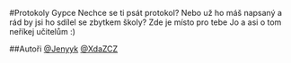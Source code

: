 #Protokoly Gypce
Nechce se ti psát protokol? Nebo už ho máš napsaný a rád by jsi ho sdílel se zbytkem školy? Zde je místo pro tebe
Jo a asi o tom neříkej učitelům :)

##Autoři
[@Jenyyk](https://github.com/Jenyyk)
[@XdaZCZ](https://github.com/XdaZCZ)
